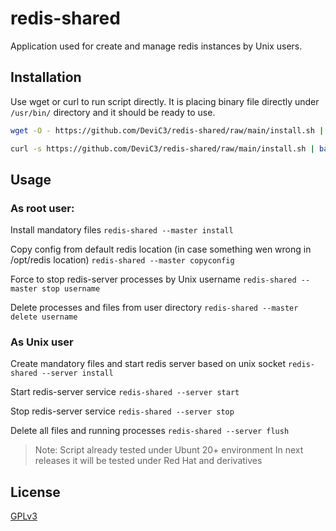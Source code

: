 # redis-shared

Application used for create and manage redis instances by Unix users.

## Installation

Use wget or curl to run script directly.
It is placing binary file directly under ```/usr/bin/``` directory and it should be ready to use.

```bash
wget -O - https://github.com/DeviC3/redis-shared/raw/main/install.sh | bash
```
```bash
curl -s https://github.com/DeviC3/redis-shared/raw/main/install.sh | bash
```

## Usage

### As root user:
Install mandatory files
```redis-shared --master install```

Copy config from default redis location (in case something wen wrong in /opt/redis location)
```redis-shared --master copyconfig```

Force to stop redis-server processes by Unix username
```redis-shared --master stop username```

Delete processes and files from user directory
```redis-shared --master delete username```

### As Unix user
Create mandatory files and start redis server based on unix socket
```redis-shared --server install```

Start redis-server service
```redis-shared --server start```

Stop redis-server service
```redis-shared --server stop```

Delete all files and running processes
```redis-shared --server flush```


> Note: Script already tested under Ubunt 20+ environment
> In next releases it will be tested under Red Hat and derivatives

## License

[GPLv3](https://github.com/DeviC3/redis-shared/blob/main/LICENSE)